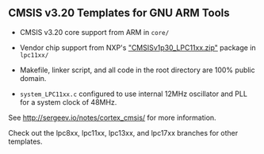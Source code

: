 ## CMSIS v3.20 Templates for GNU ARM Tools

* CMSIS v3.20 core support from ARM in `core/`

* Vendor chip support from NXP's ["CMSISv1p30_LPC11xx.zip"](http://lpcware.com/content/nxpfile/cmsis-library-lpc11xx-1-v2-jun-2-2011) package in `lpc11xx/`

* Makefile, linker script, and all code in the root directory are 100% public domain.

* `system_LPC11xx.c` configured to use internal 12MHz oscillator and PLL for a system clock of 48MHz.

See http://sergeev.io/notes/cortex_cmsis/ for more information.

Check out the lpc8xx, lpc11xx, lpc13xx, and lpc17xx branches for other templates.


